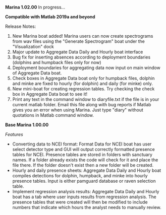 **Marina 1.02.00** In progress...

**Compatible with Matlab 2019a and beyond**

Release Notes:
1. New Marina boat added! Marina users can now create spectrograms from wav files using the "Generate Spectrogram" boat under the "Visualization" dock 
2. Major update to Aggregate Data Daily and Hourly boat interface
3. Bug fix for inserting absences according to deployment boundaries (dolphins and humpback files only for now)
4. Deployment boundaries for aggregating data now input on main window of Aggregate Data boat. 
5. Check boxes in Aggregate Data boat only for humpback files, dolphin and minke are fixed to hourly (for dolphin) and daily (for minke) only. 
6. New mini-boat for creating regression tables. Try checking the check box in Aggregate Data boat to see it!
7. Print any text in the command window to diaryfile.txt if the file is in your current matlab folder. Email this file along with bug reports if Matlab gives you an error when using Marina. Just type "diary"  without quotations in Matlab command window.

**Base Marina 1.00.00**

*Features*
- Converting data to NCEI format: Format Data for NCEI boat has user select detector type and GUI will output correctly formatted presence tables for NCEI. Presence tables are stored in folders with sanctuary names. If a folder already exists the code will check for it and place the file there. If the folder doesn't exist then a new folder will be created. 
- Hourly and daily presence sheets: Aggregate Data Daily and Hourly boat compiles detections for dolphin, humpback, and minke into hourly presence tables. Input is either pamguard database or raven selection table. 
- Implement regression analysis results: Aggregate Data Daily and Hourly boat has a tab where user inputs results from regression analysis. The presence tables that were created will then be modified to include numbers that indicate which hours the analyst needs to manually review.  



